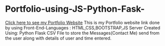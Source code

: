 # Portfolio-using-JS-Python-Fask-
[Click here to see my Portfolio Website](http://noordarga.pythonanywhere.com/)
This is my Portfolio website link done by using 
  Front-End-Languages : HTML,CSS,BOOTSTRAP,JS
  Server Created Using: Python Flask
CSV File to store the Messages(Contact Me) send from the user along with details of user and time entered.
